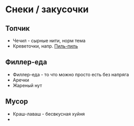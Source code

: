 # Снеки / закусочки

## Топчик

- Чечил - сырные нити, норм тема
- Креветочки, напр. [Пиль-пиль](https://potyk.notion.site/99b5bfda7f7b4f8398338bfd3ba63acf)

## Филлер-еда

- Филлер-еда - то что можно просто есть без напряга
- Аречки
- Жареный нут

## Мусор

- Краш-лаваш - бесвкусная хуйня
- 